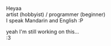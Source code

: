 Heyaa<br/>
artist (hobbyist) / programmer (beginner)<br/>
I speak Mandarin and English :P<br/>

yeah I'm still working on this...<br/>
:3
